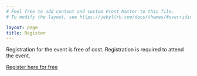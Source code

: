 ```yaml
---
# Feel free to add content and custom Front Matter to this file.
# To modify the layout, see https://jekyllrb.com/docs/themes/#overriding-theme-defaults

layout: page
title: Register
---
```


Registration for the event is free of cost. Registration is required to attend the event.

[Register here for free](https://ibm.webex.com/webappng/sites/ibm/webinar/webinarSeries/register/1a5fd1369db547498aae3cc8ed6b7d35)
